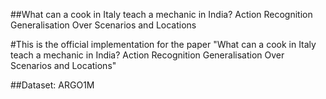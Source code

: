##What can a cook in Italy teach a mechanic in India? Action Recognition Generalisation Over Scenarios and Locations

#This is the official implementation for the paper "What can a cook in Italy teach a mechanic in India? Action Recognition Generalisation Over Scenarios and Locations" 

##Dataset: ARGO1M

